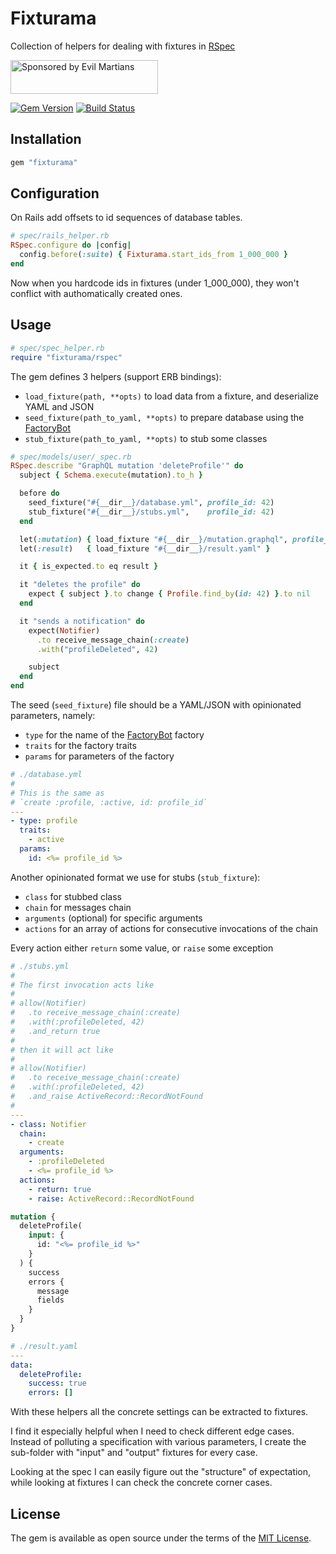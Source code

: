 # Fixturama

Collection of helpers for dealing with fixtures in [RSpec][rspec]

<a href="https://evilmartians.com/">
<img src="https://evilmartians.com/badges/sponsored-by-evil-martians.svg" alt="Sponsored by Evil Martians" width="236" height="54"></a>

[![Gem Version](https://badge.fury.io/rb/fixturama.svg)][gem]
[![Build Status](https://travis-ci.org/nepalez/fixturama.svg?branch=master)][travis]

## Installation

```ruby
gem "fixturama"
```

## Configuration

On Rails add offsets to id sequences of database tables.

```ruby
# spec/rails_helper.rb
RSpec.configure do |config|
  config.before(:suite) { Fixturama.start_ids_from 1_000_000 }
end
```

Now when you hardcode ids in fixtures (under 1_000_000), they won't conflict with authomatically created ones.

## Usage

```ruby
# spec/spec_helper.rb
require "fixturama/rspec"
```

The gem defines 3 helpers (support ERB bindings):

- `load_fixture(path, **opts)` to load data from a fixture, and deserialize YAML and JSON
- `seed_fixture(path_to_yaml, **opts)` to prepare database using the [FactoryBot][factory-bot]
- `stub_fixture(path_to_yaml, **opts)` to stub some classes

```ruby
# spec/models/user/_spec.rb
RSpec.describe "GraphQL mutation 'deleteProfile'" do
  subject { Schema.execute(mutation).to_h }

  before do
    seed_fixture("#{__dir__}/database.yml", profile_id: 42)
    stub_fixture("#{__dir__}/stubs.yml",    profile_id: 42)
  end

  let(:mutation) { load_fixture "#{__dir__}/mutation.graphql", profile_id: 42 }
  let(:result)   { load_fixture "#{__dir__}/result.yaml" }

  it { is_expected.to eq result }

  it "deletes the profile" do
    expect { subject }.to change { Profile.find_by(id: 42) }.to nil
  end

  it "sends a notification" do
    expect(Notifier)
      .to receive_message_chain(:create)
      .with("profileDeleted", 42)

    subject
  end
end
```

The seed (`seed_fixture`) file should be a YAML/JSON with opinionated parameters, namely:

- `type` for the name of the [FactoryBot][factory-bot] factory
- `traits` for the factory traits
- `params` for parameters of the factory

```yaml
# ./database.yml
#
# This is the same as
# `create :profile, :active, id: profile_id`
---
- type: profile
  traits:
    - active
  params:
    id: <%= profile_id %>
```

Another opinionated format we use for stubs (`stub_fixture`):

- `class` for stubbed class
- `chain` for messages chain
- `arguments` (optional) for specific arguments
- `actions` for an array of actions for consecutive invocations of the chain

Every action either `return` some value, or `raise` some exception

```yaml
# ./stubs.yml
#
# The first invocation acts like
#
# allow(Notifier)
#   .to receive_message_chain(:create)
#   .with(:profileDeleted, 42)
#   .and_return true
#
# then it will act like
#
# allow(Notifier)
#   .to receive_message_chain(:create)
#   .with(:profileDeleted, 42)
#   .and_raise ActiveRecord::RecordNotFound
#
---
- class: Notifier
  chain:
    - create
  arguments:
    - :profileDeleted
    - <%= profile_id %>
  actions:
    - return: true
    - raise: ActiveRecord::RecordNotFound
```

```graphql
mutation {
  deleteProfile(
    input: {
      id: "<%= profile_id %>"
    }
  ) {
    success
    errors {
      message
      fields
    }
  }
}
```

```yaml
# ./result.yaml
---
data:
  deleteProfile:
    success: true
    errors: []
```

With these helpers all the concrete settings can be extracted to fixtures.

I find it especially helpful when I need to check different edge cases. Instead of polluting a specification with various parameters, I create the sub-folder with "input" and "output" fixtures for every case.

Looking at the spec I can easily figure out the "structure" of expectation, while looking at fixtures I can check the concrete corner cases.

## License

The gem is available as open source under the terms of the [MIT License][license].

[gem]: https://rubygems.org/gems/fixturama
[travis]: https://travis-ci.org/nepalez/fixturama
[license]: http://opensource.org/licenses/MIT
[factory-bot]: https://github.com/thoughtbot/factory_bot
[rspec]: https://rspec.info/
